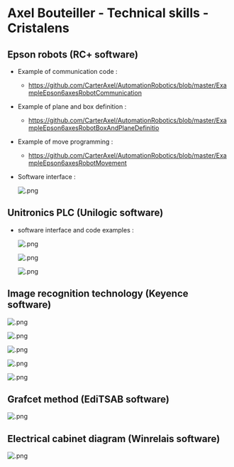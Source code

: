 # Axel Bouteiller - Technical skills - Cristalens

Epson robots (RC+ software)
---------------------------
* Example of communication code :
  - https://github.com/CarterAxel/AutomationRobotics/blob/master/ExampleEpson6axesRobotCommunication
* Example of plane and box definition :
  - https://github.com/CarterAxel/AutomationRobotics/blob/master/ExampleEpson6axesRobotBoxAndPlaneDefinitio
* Example of move programming :
  - https://github.com/CarterAxel/AutomationRobotics/blob/master/ExampleEpson6axesRobotMovement

* Software interface :
  
  ![ .png](https://user-images.githubusercontent.com/58557043/70246595-463ae280-1778-11ea-8ebc-99046bbfda8b.png)


Unitronics PLC (Unilogic software)
----------------------------------
* software interface and code examples :
  
  ![ .png](https://user-images.githubusercontent.com/58557043/70246822-9fa31180-1778-11ea-9fd8-57572c07a82f.png)
  
  ![ .png](https://user-images.githubusercontent.com/58557043/70247051-fdcff480-1778-11ea-8f85-99f75e55e7e6.png)
  
  ![ .png](https://user-images.githubusercontent.com/58557043/70248343-09241f80-177b-11ea-828e-31012216fec7.png)


Image recognition technology (Keyence software)
-----------------------------------------------
  ![ .png](https://user-images.githubusercontent.com/58557043/70248554-57392300-177b-11ea-98fe-95512757ceea.png)
  
  ![ .png](https://user-images.githubusercontent.com/58557043/70249814-3bcf1780-177d-11ea-80e7-245c7f7863fb.png)
 
  ![ .png](https://user-images.githubusercontent.com/58557043/70249086-2c030380-177c-11ea-803d-084998c1c3f6.png)
  
  ![ .png](https://user-images.githubusercontent.com/58557043/70249248-6b315480-177c-11ea-85d4-4d680d5874ed.png)
  
  ![ .png](https://user-images.githubusercontent.com/58557043/70249358-95831200-177c-11ea-8b8a-d2744a81f258.png)
  

Grafcet method (EdiTSAB software)
---------------------------------
  ![ .png](https://user-images.githubusercontent.com/58557043/70247257-6028f500-1779-11ea-9767-5ba45a6b7a56.png)
  

Electrical cabinet diagram (Winrelais software)
-----------------------------------------------
  ![ .png](https://user-images.githubusercontent.com/58557043/70247610-ec3b1c80-1779-11ea-98c5-cefd4d651f94.png)
